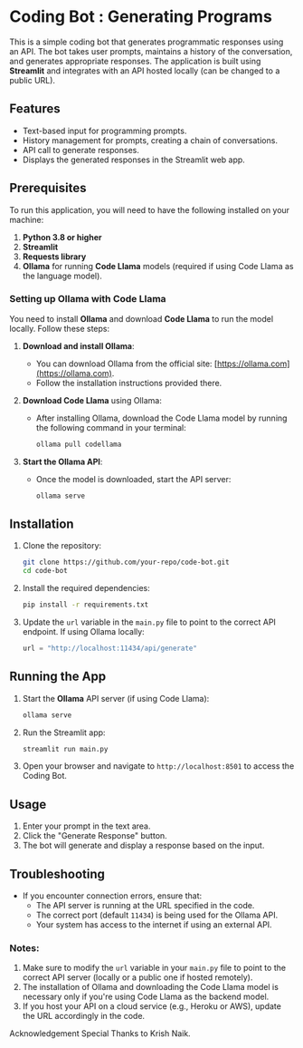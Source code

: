 # Coding Bot : Generating Programs

This is a simple coding bot that generates programmatic responses using an API. The bot takes user prompts, maintains a history of the conversation, and generates appropriate responses. The application is built using **Streamlit** and integrates with an API hosted locally (can be changed to a public URL).

## Features

- Text-based input for programming prompts.
- History management for prompts, creating a chain of conversations.
- API call to generate responses.
- Displays the generated responses in the Streamlit web app.

## Prerequisites

To run this application, you will need to have the following installed on your machine:

1. **Python 3.8 or higher**
2. **Streamlit**
3. **Requests library**
4. **Ollama** for running **Code Llama** models (required if using Code Llama as the language model).

### Setting up Ollama with Code Llama

You need to install **Ollama** and download **Code Llama** to run the model locally. Follow these steps:

1. **Download and install Ollama**:
   - You can download Ollama from the official site: [https://ollama.com](https://ollama.com).
   - Follow the installation instructions provided there.

2. **Download Code Llama** using Ollama:
   - After installing Ollama, download the Code Llama model by running the following command in your terminal:
     ```bash
     ollama pull codellama
     ```

3. **Start the Ollama API**:
   - Once the model is downloaded, start the API server:
     ```bash
     ollama serve
     ```

## Installation

1. Clone the repository:
   ```bash
   git clone https://github.com/your-repo/code-bot.git
   cd code-bot
   ```

2. Install the required dependencies:
   ```bash
   pip install -r requirements.txt
   ```

3. Update the `url` variable in the `main.py` file to point to the correct API endpoint. If using Ollama locally:
   ```python
   url = "http://localhost:11434/api/generate"
   ```

## Running the App

1. Start the **Ollama** API server (if using Code Llama):
   ```bash
   ollama serve
   ```

2. Run the Streamlit app:
   ```bash
   streamlit run main.py
   ```

3. Open your browser and navigate to `http://localhost:8501` to access the Coding Bot.

## Usage

1. Enter your prompt in the text area.
2. Click the "Generate Response" button.
3. The bot will generate and display a response based on the input.

## Troubleshooting

- If you encounter connection errors, ensure that:
  - The API server is running at the URL specified in the code.
  - The correct port (default `11434`) is being used for the Ollama API.
  - Your system has access to the internet if using an external API.

### Notes:
1. Make sure to modify the `url` variable in your `main.py` file to point to the correct API server (locally or a public one if hosted remotely).
2. The installation of Ollama and downloading the Code Llama model is necessary only if you're using Code Llama as the backend model.
3. If you host your API on a cloud service (e.g., Heroku or AWS), update the URL accordingly in the code.

Acknowledgement
Special Thanks to Krish Naik.
